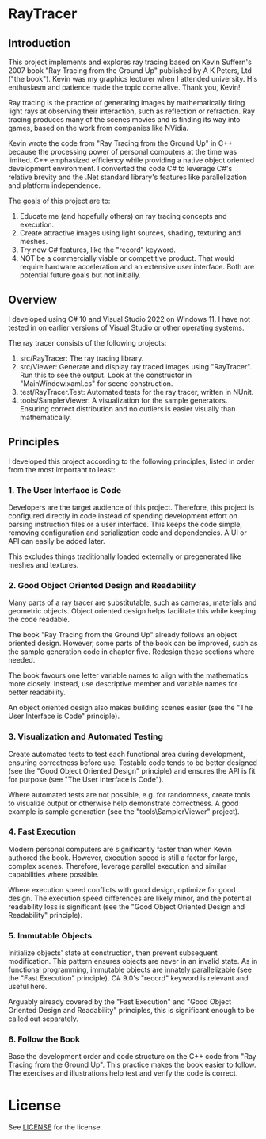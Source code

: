 # RayTracer

## Introduction

This project implements and explores ray tracing based on Kevin Suffern's 2007 book "Ray Tracing from the Ground Up" published by A K Peters, Ltd ("the book"). Kevin was my graphics lecturer when I attended university. His enthusiasm and patience made the topic come alive. Thank you, Kevin!

Ray tracing is the practice of generating images by mathematically firing light rays at observing their interaction, such as reflection or refraction. Ray tracing produces many of the scenes movies and is finding its way into games, based on the work from companies like NVidia.

Kevin wrote the code from "Ray Tracing from the Ground Up" in C++ because the processing power of personal computers at the time was limited. C++ emphasized efficiency while providing a native object oriented development environment. I converted the code C# to leverage C#'s relative brevity and the .Net standard library's features like parallelization and platform independence. 

The goals of this project are to:
1. Educate me (and hopefully others) on ray tracing concepts and execution.
2. Create attractive images using light sources, shading, texturing and meshes.
3. Try new C# features, like the "record" keyword.
4. NOT be a commercially viable or competitive product. That would require hardware acceleration and an extensive user interface. Both are potential future goals but not initially.

## Overview

I developed using C# 10 and Visual Studio 2022 on Windows 11. I have not tested in on earlier versions of Visual Studio or other operating systems.

The ray tracer consists of the following projects:
1. src/RayTracer: The ray tracing library.
2. src/Viewer: Generate and display ray traced images using "RayTracer". Run this to see the output. Look at the constructor in "MainWindow.xaml.cs" for scene construction. 
3. test/RayTracer.Test: Automated tests for the ray tracer, written in NUnit.
4. tools/SamplerViewer: A visualization for the sample generators. Ensuring correct distribution and no outliers is easier visually than mathematically.

## Principles

I developed this project according to the following principles, listed in order from the most important to least:

### 1. The User Interface is Code

Developers are the target audience of this project. Therefore, this project is configured directly in code instead of spending development effort on parsing instruction files or a user interface. This keeps the code simple, removing configuration and serialization code and dependencies. A UI or API can easily be added later.

This excludes things traditionally loaded externally or pregenerated like meshes and textures.

### 2. Good Object Oriented Design and Readability

Many parts of a ray tracer are substitutable, such as cameras, materials and geometric objects. Object oriented design helps facilitate this while keeping the code readable. 

The book "Ray Tracing from the Ground Up" already follows an object oriented design. However, some parts of the book can be improved, such as the sample generation code in chapter five. Redesign these sections where needed.

The book favours one letter variable names to align with the mathematics more closely. Instead, use descriptive member and variable names for better readability.

An object oriented design also makes building scenes easier (see the "The User Interface is Code" principle).

### 3. Visualization and Automated Testing

Create automated tests to test each functional area during development, ensuring correctness before use. Testable code tends to be better designed (see the "Good Object Oriented Design" principle) and ensures the API is fit for purpose (see "The User Interface is Code").

Where automated tests are not possible, e.g. for randomness, create tools to visualize output or otherwise help demonstrate correctness. A good example is sample generation (see the "tools\SamplerViewer" project). 

### 4. Fast Execution

Modern personal computers are significantly faster than when Kevin authored the book. However, execution speed is still a factor for large, complex scenes. Therefore, leverage parallel execution and similar capabilities where possible.

Where execution speed conflicts with good design, optimize for good design. The execution speed differences are likely minor, and the potential readability loss is significant (see the "Good Object Oriented Design and Readability" principle).

### 5. Immutable Objects

Initialize objects' state at construction, then prevent subsequent modification. This pattern ensures objects are never in an invalid state. As in functional programming, immutable objects are innately parallelizable (see the "Fast Execution" principle). C# 9.0's "record" keyword is relevant and useful here.

Arguably already covered by the "Fast Execution" and "Good Object Oriented Design and Readability" principles, this is significant enough to be called out separately.

### 6. Follow the Book

Base the development order and code structure on the C++ code from "Ray Tracing from the Ground Up". This practice makes the book easier to follow. The exercises and illustrations help test and verify the code is correct.

# License

See [LICENSE](LICENSE) for the license.
